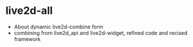 # live2d-all
- About dynamic live2d-combine form
- combining from live2d_api and live2d-widget, refined code and recised framework 
